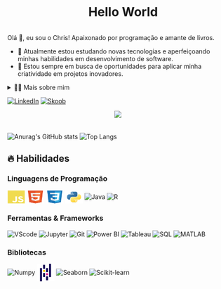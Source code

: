 <!-- Título -->
<div id="user-content-toc">
  <ul align="center">
    <summary><h1 style="display: inline-block">Hello World</h1></summary>
</div>

<!-- Apresentação -->
<p>
  Olá 👋, eu sou o Chris! Apaixonado por programação e amante de livros.

  - 🌱 Atualmente estou estudando novas tecnologias e aperfeiçoando minhas habilidades em desenvolvimento de software.
  - 🔭 Estou sempre em busca de oportunidades para aplicar minha criatividade em projetos inovadores.
</p>

<!-- Dropdown -->
<details>
  <summary>👨‍💻 Mais sobre mim</summary>

  - 💬 Moro no Espírito Santo. Tenho experiência profissional com análise e visualização de dados, além de ferramentas de GIS, ao lidar com dados geoespaciais.
  - ⚡ Eu adoro ler, seja um bom livro, mangá ou quadrinhos, além de assistir séries e jogar games! Tenho uma formação anterior em Ciências Sociais e muitos anos de atuação em voluntariado. Acredito que nossos interesses pessoais contribuem para uma percepção mais refinada do saber e para a resolução de problemas.
</details>

<!-- Links -->
[![LinkedIn](https://img.shields.io/badge/LinkedIn-0077B5?style=for-the-badge&logo=linkedin&logoColor=white)](https://www.linkedin.com/in/christiandhc)
[![Skoob](https://img.shields.io/badge/Skoob-005F8E?style=for-the-badge&logo=skoob&logoColor=white)](https://www.skoob.com.br/usuario/918279)

<!-- GIF -->
<p align="center">
  <img src="https://github.com/Anmol-Baranwal/Cool-GIFs-For-GitHub/assets/74038190/b3fef2db-e671-4610-bb84-1d65533dc5fb" width="300">
<br><br>
</p>

![Anurag's GitHub stats](https://github-readme-stats.vercel.app/api?username=christiandhc&show_icons=true&hide=stars,contribs,prs&theme=flag-india)
![Top Langs](https://github-readme-stats.vercel.app/api/top-langs/?username=christiandhc&layout=compact&theme=flag-india)


## 🔥 Habilidades
<!-- Habilidades: Linguagens de Programação -->
<div style="flex-basis: 48%;">
  <h3>Linguagens de Programação</h3>
  <img align="center" alt="Js" height="30" width="40" src="https://raw.githubusercontent.com/devicons/devicon/master/icons/javascript/javascript-plain.svg">
  <img align="center" alt="HTML" height="30" width="40" src="https://raw.githubusercontent.com/devicons/devicon/master/icons/html5/html5-original.svg">
  <img align="center" alt="CSS" height="30" width="40" src="https://raw.githubusercontent.com/devicons/devicon/master/icons/css3/css3-original.svg">
  <img align="center" alt="Python" height="30" width="40" src="https://raw.githubusercontent.com/devicons/devicon/master/icons/python/python-original.svg">
  <img align="center" alt="Java" height="30" width="40" src="https://cdn.jsdelivr.net/gh/devicons/devicon/icons/java/java-original.svg">
  <img align="center" alt="R" height="30" width="40" src="https://cdn.jsdelivr.net/gh/devicons/devicon/icons/r/r-original.svg">
</div>

<!-- Habilidades: Ferramentas & Frameworks -->
<div style="flex-basis: 48%;">
  <h3>Ferramentas & Frameworks</h3>
  <img align="center" alt="VScode" height="30" width="40" src="https://cdn.jsdelivr.net/gh/devicons/devicon/icons/vscode/vscode-original.svg">
  <img align="center" alt="Jupyter" height="30" width="40" src="https://cdn.jsdelivr.net/gh/devicons/devicon/icons/jupyter/jupyter-original.svg">
  <img align="center" alt="Git" height="30" width="40" src="https://cdn.jsdelivr.net/gh/devicons/devicon/icons/git/git-original.svg">
  <img align="center" alt="Power BI" height="30" width="40" src="https://www.vectorlogo.zone/logos/microsoft_powerbi/microsoft_powerbi-icon.svg">
  <img align="center" alt="Tableau" height="30" width="40" src="https://img.shields.io/badge/Tableau-E97627.svg?style=for-the-badge&logo=Tableau&logoColor=white">
  <img align="center" alt="SQL" height="30" width="40" src="https://cdn.jsdelivr.net/gh/devicons/devicon/icons/mysql/mysql-original.svg">
  <img align="center" alt="MATLAB" height="30" width="40" src="https://cdn.jsdelivr.net/gh/devicons/devicon/icons/matlab/matlab-original.svg">
</div>

<!-- Habilidades: Bibliotecas -->
<div style="flex-basis: 48%;">
  <h3>Bibliotecas</h3>
  <img align="center" alt="Numpy" height="30" width="40" src="https://cdn.jsdelivr.net/gh/devicons/devicon/icons/numpy/numpy-original.svg">
  <img align="center" alt="Pandas" src="https://raw.githubusercontent.com/devicons/devicon/2ae2a900d2f041da66e950e4d48052658d850630/icons/pandas/pandas-original.svg" alt="pandas" width="40" height="40"/>
  <img align="center" alt="Seaborn" src="https://seaborn.pydata.org/_images/logo-mark-lightbg.svg" alt="seaborn" width="40" height="40"/>
  <img align="center" alt="Scikit-learn" src="https://upload.wikimedia.org/wikipedia/commons/0/05/Scikit_learn_logo_small.svg" alt="scikit_learn" width="40" height="40"/>
</div>
